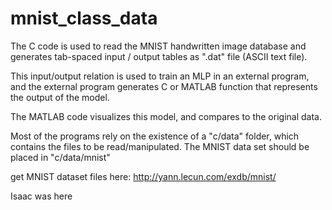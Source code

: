# mnist_class_data

The C code is used to read the MNIST handwritten image database and generates
tab-spaced input / output tables as ".dat" file (ASCII text file).

This input/output relation is used to train an MLP in an external program, and
the external program generates C or MATLAB function that represents the output
of the model.

The MATLAB code visualizes this model, and compares to the original data.

Most of the programs rely on the existence of a "c/data" folder, which contains
the files to be read/manipulated. The MNIST data set should be placed in
"c/data/mnist"

get MNIST dataset files here: http://yann.lecun.com/exdb/mnist/

Isaac was here
